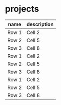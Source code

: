 # projects
| name | description |
|----------|----------|
| Row 1    | Cell 2   |
| Row 2    | Cell 5   |
| Row 3    | Cell 8   |
| Row 1    | Cell 2   |
| Row 2    | Cell 5   |
| Row 3    | Cell 8   |
| Row 1    | Cell 2   |
| Row 2    | Cell 5   |
| Row 3    | Cell 8   |
